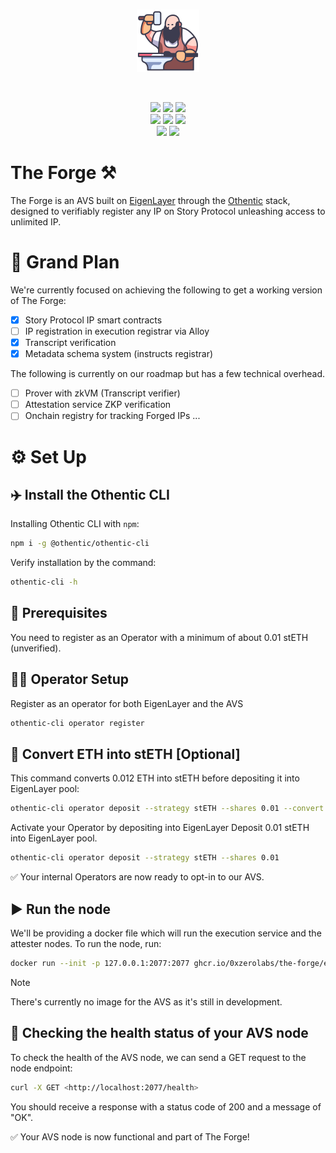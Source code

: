 <br>

<p align="center">
  <img src="./assets/medieval-100.png" width="100" alt="0xzero.org" />
</p>
<br>

<p align="center">
   <a href="https://github.com/0xZeroLabs/the-forge/network/members"><img src="https://img.shields.io/github/forks/0xZeroLabs/the-forge?style=for-the-badge&color=a8c7ff&labelColor=1a1b1f"></a>
   <img src="https://img.shields.io/github/stars/0xZeroLabs/the-forge?style=for-the-badge&logo=github&color=e6c419&labelColor=1d1b16">
   <a href="https://x.com/0xZeroOrg"><img src="https://img.shields.io/twitter/follow/0xZeroLabs.svg?style=for-the-badge&logo=x&color=e6c419&labelColor=1d1b16"></a>
   <br>
   <!-- <img src="https://img.shields.io/github/languages/count/0xZeroLabs/the-forge?style=for-the-badge&color=ffb4a2&labelColor=201a19"> -->
   <a href="https://github.com/0xZeroLabs/the-forge/issues"><img src="https://img.shields.io/github/issues/0xZeroLabs/the-forge?style=for-the-badge&color=ffb4a2&labelColor=201a19"></a>
   <a href="https://github.com/0xZeroLabs/the-forge/pulls"><img src="https://img.shields.io/github/issues-pr-raw/0xZeroLabs/the-forge?style=for-the-badge&color=ffb4a2&labelColor=201a19"></a>
   <a href="https://github.com/0xZeroLabs/the-forge/graphs/contributors"><img src="https://img.shields.io/github/contributors-anon/0xZeroLabs/the-forge?style=for-the-badge&color=ffb4a2&labelColor=201a19"></a>
   <!-- <img src="https://img.shields.io/github/languages/code-size/0xZeroLabs/the-forge?style=for-the-badge&color=ffb4a2&labelColor=201a19"> -->
<br>
  <a href="https://docs.0xzero.org"><img src="https://img.shields.io/badge/docs-%F0%9F%93%84-blue?style=for-the-badge&color=ffb4a2&labelColor=201a19"></a>
  <a href="https://github.com/0xZeroLabs/the-forge/blob/master/LICENSE"><img src="https://img.shields.io/github/license/0xZeroLabs/the-forge?style=for-the-badge&color=ffb4a2&labelColor=201a19"></a>
</p>

# The Forge ⚒

The Forge is an AVS built on [EigenLayer](https://eigenlayer.xyz) through the [Othentic](https://othentic.xyz) stack, designed to verifiably register any IP on Story Protocol unleashing access to unlimited IP.

# 🎯 Grand Plan

We're currently focused on achieving the following to get a working version of The Forge:

- [x] Story Protocol IP smart contracts
- [ ] IP registration in execution registrar via Alloy
- [x] Transcript verification
- [x] Metadata schema system (instructs registrar)

The following is currently on our roadmap but has a few technical overhead.

- [ ] Prover with zkVM (Transcript verifier)
- [ ] Attestation service ZKP verification
- [ ] Onchain registry for tracking Forged IPs ...

# ⚙️ Set Up

## ✈️ Install the Othentic CLI

Installing Othentic CLI with `npm`:

```sh
npm i -g @othentic/othentic-cli
```

Verify installation by the command:

```sh
othentic-cli -h
```

## 🧰 Prerequisites

You need to register as an Operator with a minimum of about 0.01 stETH (unverified).

## 🏋️‍♂️ Operator Setup

Register as an operator for both EigenLayer and the AVS

```sh
othentic-cli operator register
```

## 🔁 Convert ETH into stETH [Optional]

This command converts 0.012 ETH into stETH before depositing it into EigenLayer pool:

```sh
othentic-cli operator deposit --strategy stETH --shares 0.01 --convert 0.012
```

Activate your Operator by depositing into EigenLayer
Deposit 0.01 stETH into EigenLayer pool.

```sh
othentic-cli operator deposit --strategy stETH --shares 0.01
```

✅ Your internal Operators are now ready to opt-in to our AVS.

## ▶️ Run the node

We'll be providing a docker file which will run the execution service and the attester nodes. To run the node, run:

```sh
docker run --init -p 127.0.0.1:2077:2077 ghcr.io/0xzerolabs/the-forge/execution:latest
```

> [!NOTE]
> There's currently no image for the AVS as it's still in development.

## 🚀 Checking the health status of your AVS node

To check the health of the AVS node, we can send a GET request to the node endpoint:

```sh
curl -X GET <http://localhost:2077/health>
```

You should receive a response with a status code of 200 and a message of "OK".

✅ Your AVS node is now functional and part of The Forge!

